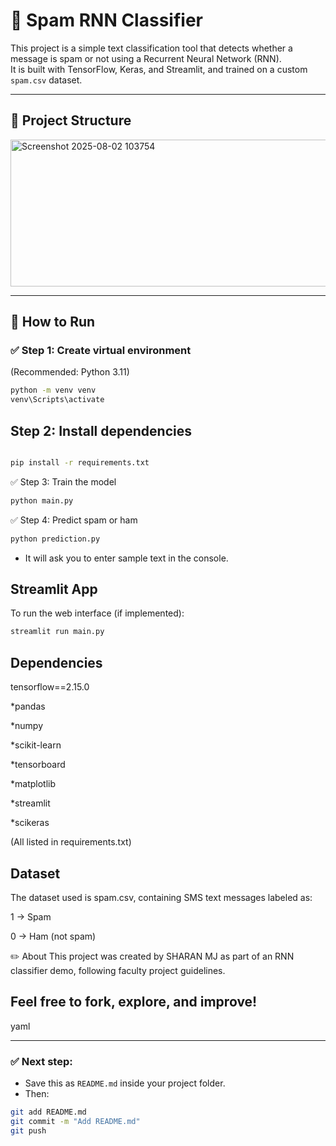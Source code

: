 # 📧 Spam RNN Classifier

This project is a simple text classification tool that detects whether a message is spam or not using a Recurrent Neural Network (RNN).  
It is built with TensorFlow, Keras, and Streamlit, and trained on a custom `spam.csv` dataset.

---

## 🧰 **Project Structure**
<img width="624" height="235" alt="Screenshot 2025-08-02 103754" src="https://github.com/user-attachments/assets/685bf1d9-3add-4cf8-a1f2-b7848fa6e7f6" />


---

## 🚀 **How to Run**

### ✅ Step 1: Create virtual environment
(Recommended: Python 3.11)

```bash
python -m venv venv
venv\Scripts\activate
```

## Step 2: Install dependencies
```bash

pip install -r requirements.txt
```
✅ Step 3: Train the model
```bash
python main.py
```
✅ Step 4: Predict spam or ham
```bash
python prediction.py
```
* It will ask you to enter sample text in the console.

## Streamlit App
To run the web interface (if implemented):

```bash
streamlit run main.py
```
## Dependencies
tensorflow==2.15.0

*pandas

*numpy

*scikit-learn

*tensorboard

*matplotlib

*streamlit

*scikeras

(All listed in requirements.txt)

## Dataset
The dataset used is spam.csv, containing SMS text messages labeled as:

1 → Spam

0 → Ham (not spam)

✏️ About
This project was created by SHARAN MJ as part of an RNN classifier demo, following faculty project guidelines.

## Feel free to fork, explore, and improve!

yaml

---

### ✅ **Next step:**
* Save this as `README.md` inside your project folder.  
* Then:
```bash
git add README.md
git commit -m "Add README.md"
git push
```
